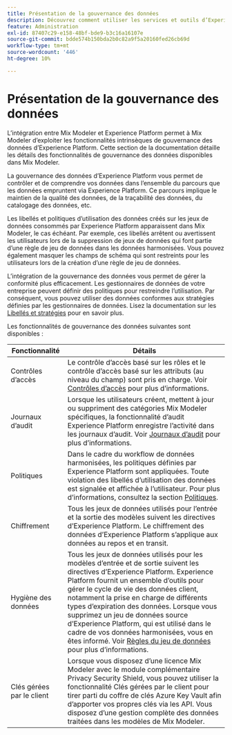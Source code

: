 ```yaml
---
title: Présentation de la gouvernance des données
description: Découvrez comment utiliser les services et outils d’Experience Platform qui vous permettent de contrôler les données d’expérience collectées. Ainsi, vous respectez vos pratiques commerciales, vos obligations légales et votre processus de développement.
feature: Administration
exl-id: 87407c29-e158-48bf-bde9-b3c16a16107e
source-git-commit: bdde574b150bda2b0c82a9f5a20160fed26cb69d
workflow-type: tm+mt
source-wordcount: '446'
ht-degree: 10%

---
```


# Présentation de la gouvernance des données

L’intégration entre Mix Modeler et Experience Platform permet à Mix Modeler d’exploiter les fonctionnalités intrinsèques de gouvernance des données d’Experience Platform. Cette section de la documentation détaille les détails des fonctionnalités de gouvernance des données disponibles dans Mix Modeler.

La gouvernance des données d’Experience Platform vous permet de contrôler et de comprendre vos données dans l’ensemble du parcours que les données empruntent via Experience Platform. Ce parcours implique le maintien de la qualité des données, de la traçabilité des données, du catalogage des données, etc.

Les libellés et politiques d’utilisation des données créés sur les jeux de données consommés par Experience Platform apparaissent dans Mix Modeler, le cas échéant. Par exemple, ces libellés arrêtent ou avertissent les utilisateurs lors de la suppression de jeux de données qui font partie d’une règle de jeu de données dans les données harmonisées. Vous pouvez également masquer les champs de schéma qui sont restreints pour les utilisateurs lors de la création d’une règle de jeu de données.

L’intégration de la gouvernance des données vous permet de gérer la conformité plus efficacement. Les gestionnaires de données de votre entreprise peuvent définir des politiques pour restreindre l’utilisation. Par conséquent, vous pouvez utiliser des données conformes aux stratégies définies par les gestionnaires de données. Lisez la documentation sur les [Libellés et stratégies](https://experienceleague.adobe.com/fr/docs/analytics-platform/using/cja-dataviews/data-governance) pour en savoir plus.

Les fonctionnalités de gouvernance des données suivantes sont disponibles :

| Fonctionnalité | Détails |
|---|---|
| Contrôles d’accès | Le contrôle d’accès basé sur les rôles et le contrôle d’accès basé sur les attributs (au niveau du champ) sont pris en charge. Voir [Contrôles d’accès](access-controls.md) pour plus d’informations. |
| Journaux d’audit | Lorsque les utilisateurs créent, mettent à jour ou suppriment des catégories Mix Modeler spécifiques, la fonctionnalité d’audit Experience Platform enregistre l’activité dans les journaux d’audit. Voir [Journaux d’audit](audit-logs.md) pour plus d’informations. |
| Politiques | Dans le cadre du workflow de données harmonisées, les politiques définies par Experience Platform sont appliquées. Toute violation des libellés d’utilisation des données est signalée et affichée à l’utilisateur. Pour plus d’informations, consultez la section [Politiques](policies.md). |
| Chiffrement | Tous les jeux de données utilisés pour l’entrée et la sortie des modèles suivent les directives d’Experience Platform. Le chiffrement des données d’Experience Platform s’applique aux données au repos et en transit. |
| Hygiène des données | Tous les jeux de données utilisés pour les modèles d’entrée et de sortie suivent les directives d’Experience Platform. Experience Platform fournit un ensemble d’outils pour gérer le cycle de vie des données client, notamment la prise en charge de différents types d’expiration des données. Lorsque vous supprimez un jeu de données source d’Experience Platform, qui est utilisé dans le cadre de vos données harmonisées, vous en êtes informé. Voir [Règles du jeu de données](/help/harmonize-data/dataset-rules.md) pour plus d’informations. |
| Clés gérées par le client | Lorsque vous disposez d’une licence Mix Modeler avec le module complémentaire Privacy Security Shield, vous pouvez utiliser la fonctionnalité Clés gérées par le client pour tirer parti du coffre de clés Azure Key Vault afin d’apporter vos propres clés via les API. Vous disposez d’une gestion complète des données traitées dans les modèles de Mix Modeler. |
